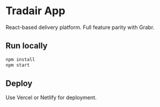 # Tradair App

React-based delivery platform. Full feature parity with Grabr.

## Run locally
```bash
npm install
npm start
```

## Deploy
Use Vercel or Netlify for deployment.